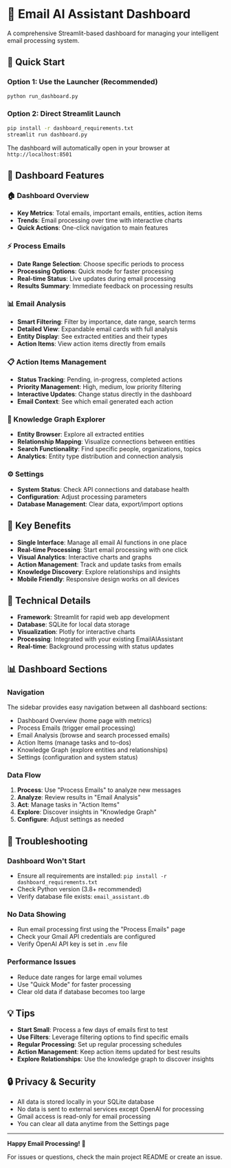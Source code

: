 # 📧 Email AI Assistant Dashboard

A comprehensive Streamlit-based dashboard for managing your intelligent email processing system.

## 🚀 Quick Start

### Option 1: Use the Launcher (Recommended)
```bash
python run_dashboard.py
```

### Option 2: Direct Streamlit Launch
```bash
pip install -r dashboard_requirements.txt
streamlit run dashboard.py
```

The dashboard will automatically open in your browser at `http://localhost:8501`

## 📱 Dashboard Features

### 🏠 Dashboard Overview
- **Key Metrics**: Total emails, important emails, entities, action items
- **Trends**: Email processing over time with interactive charts
- **Quick Actions**: One-click navigation to main features

### ⚡ Process Emails
- **Date Range Selection**: Choose specific periods to process
- **Processing Options**: Quick mode for faster processing
- **Real-time Status**: Live updates during email processing
- **Results Summary**: Immediate feedback on processing results

### 📊 Email Analysis
- **Smart Filtering**: Filter by importance, date range, search terms
- **Detailed View**: Expandable email cards with full analysis
- **Entity Display**: See extracted entities and their types
- **Action Items**: View action items directly from emails

### 📋 Action Items Management
- **Status Tracking**: Pending, in-progress, completed actions
- **Priority Management**: High, medium, low priority filtering
- **Interactive Updates**: Change status directly in the dashboard
- **Email Context**: See which email generated each action

### 🧠 Knowledge Graph Explorer
- **Entity Browser**: Explore all extracted entities
- **Relationship Mapping**: Visualize connections between entities
- **Search Functionality**: Find specific people, organizations, topics
- **Analytics**: Entity type distribution and connection analysis

### ⚙️ Settings
- **System Status**: Check API connections and database health
- **Configuration**: Adjust processing parameters
- **Database Management**: Clear data, export/import options

## 🎯 Key Benefits

- **Single Interface**: Manage all email AI functions in one place
- **Real-time Processing**: Start email processing with one click
- **Visual Analytics**: Interactive charts and graphs
- **Action Management**: Track and update tasks from emails
- **Knowledge Discovery**: Explore relationships and insights
- **Mobile Friendly**: Responsive design works on all devices

## 🔧 Technical Details

- **Framework**: Streamlit for rapid web app development
- **Database**: SQLite for local data storage
- **Visualization**: Plotly for interactive charts
- **Processing**: Integrated with your existing EmailAIAssistant
- **Real-time**: Background processing with status updates

## 📊 Dashboard Sections

### Navigation
The sidebar provides easy navigation between all dashboard sections:
- Dashboard Overview (home page with metrics)
- Process Emails (trigger email processing)
- Email Analysis (browse and search processed emails)
- Action Items (manage tasks and to-dos)
- Knowledge Graph (explore entities and relationships)
- Settings (configuration and system status)

### Data Flow
1. **Process**: Use "Process Emails" to analyze new messages
2. **Analyze**: Review results in "Email Analysis"
3. **Act**: Manage tasks in "Action Items"
4. **Explore**: Discover insights in "Knowledge Graph"
5. **Configure**: Adjust settings as needed

## 🚨 Troubleshooting

### Dashboard Won't Start
- Ensure all requirements are installed: `pip install -r dashboard_requirements.txt`
- Check Python version (3.8+ recommended)
- Verify database file exists: `email_assistant.db`

### No Data Showing
- Run email processing first using the "Process Emails" page
- Check your Gmail API credentials are configured
- Verify OpenAI API key is set in `.env` file

### Performance Issues
- Reduce date ranges for large email volumes
- Use "Quick Mode" for faster processing
- Clear old data if database becomes too large

## 💡 Tips

- **Start Small**: Process a few days of emails first to test
- **Use Filters**: Leverage filtering options to find specific emails
- **Regular Processing**: Set up regular processing schedules
- **Action Management**: Keep action items updated for best results
- **Explore Relationships**: Use the knowledge graph to discover insights

## 🔒 Privacy & Security

- All data is stored locally in your SQLite database
- No data is sent to external services except OpenAI for processing
- Gmail access is read-only for email processing
- You can clear all data anytime from the Settings page

---

**Happy Email Processing!** 🎉

For issues or questions, check the main project README or create an issue. 
